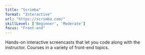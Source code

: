 ```yaml
---
title: "Scrimba"
format: "Interactive"
url: "https://scrimba.com/"
skillLevel: ['Beginner', 'Moderate']
focus: "Front-end"
---
```


Hands-on interactive screencasts that let you code along with the instructor. Courses in a variety of front-end topics.
